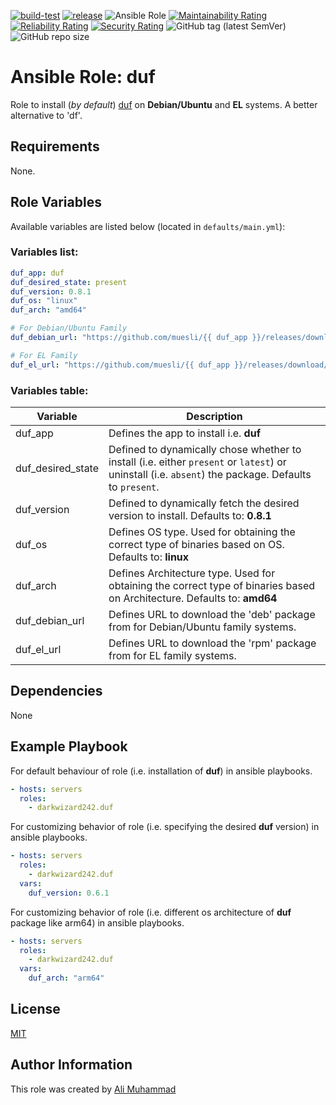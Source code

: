 [![build-test](https://github.com/darkwizard242/ansible-role-duf/workflows/build-and-test/badge.svg?branch=master)](https://github.com/darkwizard242/ansible-role-duf/actions?query=workflow%3Abuild-and-test) [![release](https://github.com/darkwizard242/ansible-role-duf/workflows/release/badge.svg)](https://github.com/darkwizard242/ansible-role-duf/actions?query=workflow%3Arelease) ![Ansible Role](https://img.shields.io/ansible/role/d/darkwizard242/duf) [![Maintainability Rating](https://sonarcloud.io/api/project_badges/measure?project=ansible-role-duf&metric=sqale_rating)](https://sonarcloud.io/dashboard?id=ansible-role-duf) [![Reliability Rating](https://sonarcloud.io/api/project_badges/measure?project=ansible-role-duf&metric=reliability_rating)](https://sonarcloud.io/dashboard?id=ansible-role-duf) [![Security Rating](https://sonarcloud.io/api/project_badges/measure?project=ansible-role-duf&metric=security_rating)](https://sonarcloud.io/dashboard?id=ansible-role-duf) ![GitHub tag (latest SemVer)](https://img.shields.io/github/tag/darkwizard242/ansible-role-duf?label=release) ![GitHub repo size](https://img.shields.io/github/repo-size/darkwizard242/ansible-role-duf?color=orange&style=flat-square)

# Ansible Role: duf

Role to install (_by default_) [duf](https://github.com/muesli/duf) on **Debian/Ubuntu** and **EL** systems. A better alternative to 'df'.

## Requirements

None.

## Role Variables

Available variables are listed below (located in `defaults/main.yml`):

### Variables list:

```yaml
duf_app: duf
duf_desired_state: present
duf_version: 0.8.1
duf_os: "linux"
duf_arch: "amd64"

# For Debian/Ubuntu Family
duf_debian_url: "https://github.com/muesli/{{ duf_app }}/releases/download/v{{ duf_version }}/{{ duf_app }}_{{ duf_version }}_{{ duf_os }}_{{ duf_arch }}.deb"

# For EL Family
duf_el_url: "https://github.com/muesli/{{ duf_app }}/releases/download/v{{ duf_version }}/{{ duf_app }}_{{ duf_version }}_{{ duf_os }}_{{ duf_arch }}.rpm"
```

### Variables table:

Variable          | Description
----------------- | ----------------------------------------------------------------------------------------------------------------------------------------------------
duf_app           | Defines the app to install i.e. **duf**
duf_desired_state | Defined to dynamically chose whether to install (i.e. either `present` or `latest`) or uninstall (i.e. `absent`) the package. Defaults to `present`.
duf_version       | Defined to dynamically fetch the desired version to install. Defaults to: **0.8.1**
duf_os            | Defines OS type. Used for obtaining the correct type of binaries based on OS. Defaults to: **linux**
duf_arch          | Defines Architecture type. Used for obtaining the correct type of binaries based on Architecture. Defaults to: **amd64**
duf_debian_url    | Defines URL to download the 'deb' package from for Debian/Ubuntu family systems.
duf_el_url        | Defines URL to download the 'rpm' package from for EL family systems.

## Dependencies

None

## Example Playbook

For default behaviour of role (i.e. installation of **duf**) in ansible playbooks.

```yaml
- hosts: servers
  roles:
    - darkwizard242.duf
```

For customizing behavior of role (i.e. specifying the desired **duf** version) in ansible playbooks.

```yaml
- hosts: servers
  roles:
    - darkwizard242.duf
  vars:
    duf_version: 0.6.1
```

For customizing behavior of role (i.e. different os architecture of **duf** package like arm64) in ansible playbooks.

```yaml
- hosts: servers
  roles:
    - darkwizard242.duf
  vars:
    duf_arch: "arm64"
```

## License

[MIT](https://github.com/darkwizard242/ansible-role-duf/blob/master/LICENSE)

## Author Information

This role was created by [Ali Muhammad](https://www.alimuhammad.dev)
